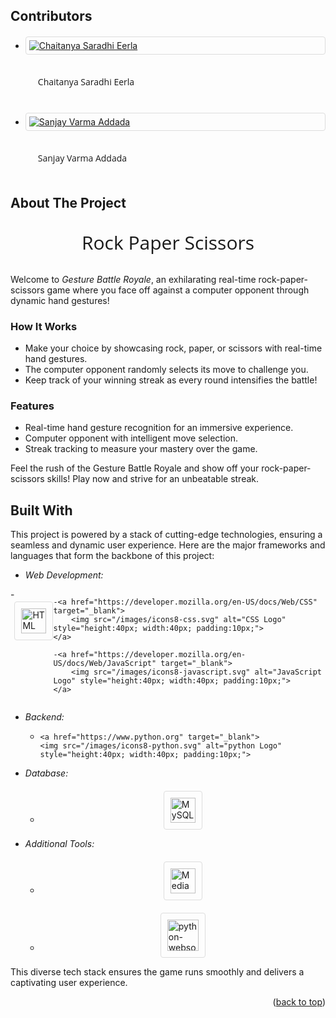 ## Contributors
- [![Chaitanya Saradhi Eerla](https://github.com/chaitanya566.png)](http://github.com/chaitanya566)
  <div class="user" id="chaitanya" style="display: flex; flex-direction: row; align-items: center; padding: 20px;">
    <span style="font-family: 'Open Sans', sans-serif;">Chaitanya Saradhi Eerla</span>
  </div>

- [![Sanjay Varma Addada](https://github.com/ASanjayVarma.png)](http://github.com/chaitanya566)
  <div class="user" id="sanjay" style="display: flex; flex-direction: row; align-items: center; padding: 20px; overflow: hidden;">
    <span style="font-family: 'Open Sans', sans-serif;">Sanjay Varma Addada</span>
  </div>


<!-- ABOUT THE PROJECT -->
## About The Project

<div align="center">
  <!-- Include your Rock Paper Scissors SVG file here -->
<p style="font-size: 30px; font-family: 'Open Sans', sans-serif;">Rock Paper Scissors</p>
</div>

Welcome to *Gesture Battle Royale*, an exhilarating real-time rock-paper-scissors game where you face off against a computer opponent through dynamic hand gestures!

### How It Works
- Make your choice by showcasing rock, paper, or scissors with real-time hand gestures.
- The computer opponent randomly selects its move to challenge you.
- Keep track of your winning streak as every round intensifies the battle!

### Features
- Real-time hand gesture recognition for an immersive experience.
- Computer opponent with intelligent move selection.
- Streak tracking to measure your mastery over the game.

Feel the rush of the Gesture Battle Royale and show off your rock-paper-scissors skills! Play now and strive for an unbeatable streak.

<!-- <div align="center">
  <img src="images/Picsart_23-12-29_14-57-53-167.jpg" alt="Gameplay Screenshot" width="400">
</div> -->


<style>
  /* Center the SVG */
  img {
    display: block;
    margin: auto;
  }

  /* Center the gameplay screenshot */
  img {
    display: block;
    margin: auto;
    margin-top: 20px;
    border: 1px solid #ddd; /* Add a border */
    border-radius: 4px; /* Rounded corners */
    padding: 5px; /* Add some padding */
  }
</style>

<!-- BUILT WITH -->
## Built With

This project is powered by a stack of cutting-edge technologies, ensuring a seamless and dynamic user experience. Here are the major frameworks and languages that form the backbone of this project:

* *Web Development:*
<div class="html" style="display: flex; flex-direction: row;">
    -<a href="https://developer.mozilla.org/en-US/docs/Web/HTML" target="_blank">
        <img src="/images/icons8-html.svg" alt="HTML Logo" style="height:40px; width:40px; padding:10px;">
    </a>
    
    -<a href="https://developer.mozilla.org/en-US/docs/Web/CSS" target="_blank">
        <img src="/images/icons8-css.svg" alt="CSS Logo" style="height:40px; width:40px; padding:10px;">
    </a>
    
    -<a href="https://developer.mozilla.org/en-US/docs/Web/JavaScript" target="_blank">
        <img src="/images/icons8-javascript.svg" alt="JavaScript Logo" style="height:40px; width:40px; padding:10px;">
    </a>
</div>

* *Backend:*
  -     <a href="https://www.python.org" target="_blank">
        <img src="/images/icons8-python.svg" alt="python Logo" style="height:40px; width:40px; padding:10px;">
    </a>

* *Database:*
  - <a href="https://www.mysql.com" target="_blank">
        <img src="/images/icons8-mysql.svg" alt="MySQL Logo" style="height:40px; width:40px; padding:10px;">
    </a>

* *Additional Tools:*
  - <a href="https://developers.google.com/mediapipe" target="_blank">
        <img src="/images/mediapipe_svg.svg" alt="Mediapipe Logo" style="height:40px; width:40px; padding:10px;">
    </a>
  - <a href="https://websockets.readthedocs.io/en/stable/" target="_blank">
        <img src="/images/websockets_svg.svg" alt="python-websockets Logo" style="height:50px; width:50px; padding:10px;">
    </a>

This diverse tech stack ensures the game runs smoothly and delivers a captivating user experience.

<p align="right">(<a href="#readme-top">back to top</a>)</p>